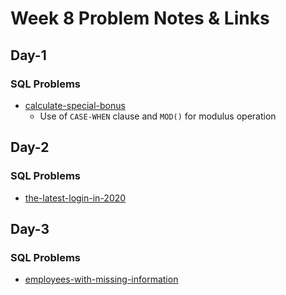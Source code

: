 # Week 8 Problem Notes & Links

## Day-1
### SQL Problems
- [calculate-special-bonus](https://leetcode.com/problems/calculate-special-bonus/)
    + Use of `CASE-WHEN` clause and `MOD()` for modulus operation

## Day-2
### SQL Problems
- [the-latest-login-in-2020](https://leetcode.com/problems/the-latest-login-in-2020/)

## Day-3
### SQL Problems
- [employees-with-missing-information](https://leetcode.com/problems/employees-with-missing-information/)


